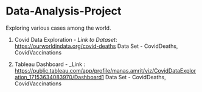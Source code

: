 # Data-Analysis-Project
Exploring various cases among the world.

1. Covid Data Exploration - 
_Link to Dataset_: https://ourworldindata.org/covid-deaths
Data Set - CovidDeaths, CovidVaccinations

2. Tableau Dashboard - 
_Link : https://public.tableau.com/app/profile/manas.amrit/viz/CovidDataExploration_17153634083970/Dashboard1
Data Set - CovidDeaths, CovidVaccinations


